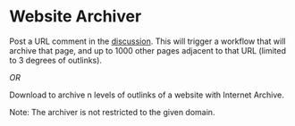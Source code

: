 # Website Archiver
Post a URL comment in the [discussion](https://github.com/LiamSwayne/Website-Archiver/discussions/1). This will trigger a workflow that will archive that page, and up to 1000 other pages adjacent to that URL (limited to 3 degrees of outlinks).

_OR_

Download to archive n levels of outlinks of a website with Internet Archive.

Note: The archiver is not restricted to the given domain.
